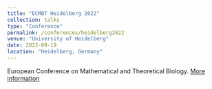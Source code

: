 ```yaml
---
title: "ECMBT Heidelberg 2022"
collection: talks
type: "Conference"
permalink: /conferences/heidelberg2022
venue: "University of Heidelberg"
date: 2022-09-19
location: "Heidelberg, Germany"
---
```


European Conference on Mathematical and Theoretical Biology.
[More information](https://ecmtb2022.org/)